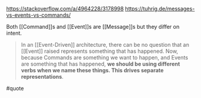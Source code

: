 https://stackoverflow.com/a/4964228/3178998
https://tuhrig.de/messages-vs-events-vs-commands/

Both [[Command]]s and [[Event]]s are [[Message]]s but they differ on intent.

> In an [[Event-Driven]] architecture, there can be no question that an [[Event]] raised represents something that has happened.
>  Now, because Commands are something we want to happen, and Events are something that has happened, **we should be using different verbs when we name these things. This drives separate representations**.

#quote
